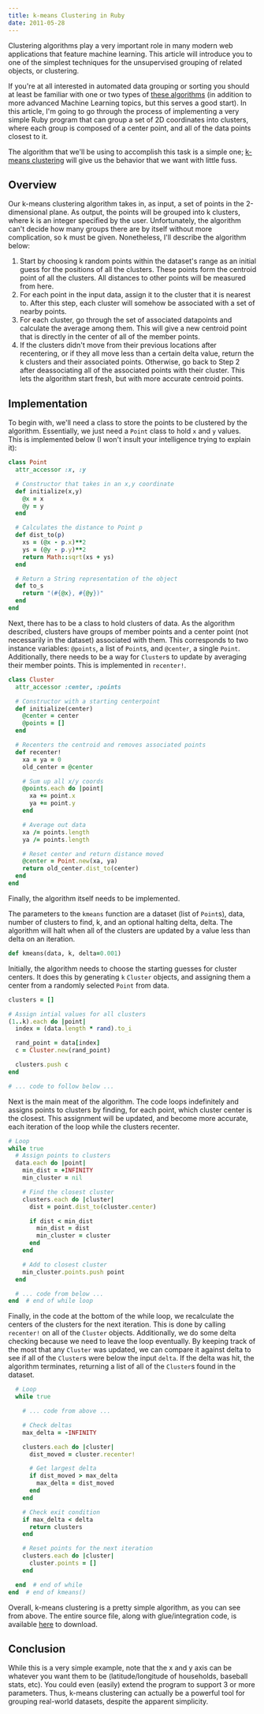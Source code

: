 ```yaml
---
title: k-means Clustering in Ruby
date: 2011-05-28
---
```


Clustering algorithms play a very important role in many modern web applications that feature machine learning. This article will introduce you to one of the simplest techniques for the unsupervised grouping of related objects, or clustering.

If you're at all interested in automated data grouping or sorting you should at least be familiar with one or two types of [these algorithms](http://en.wikipedia.org/wiki/Cluster_analysis) (in addition to more advanced Machine Learning topics, but this serves a good start). In this article, I'm going to go through the process of implementing a very simple Ruby program that can group a set of 2D coordinates into clusters, where each group is composed of a center point, and all of the data points closest to it.

The algorithm that we'll be using to accomplish this task is a simple one; [k-means clustering](http://en.wikipedia.org/wiki/K-means_clustering) will give us the behavior that we want with little fuss.

## Overview

Our k-means clustering algorithm takes in, as input, a set of points in the 2-dimensional plane. As output, the points will be grouped into k clusters, where k is an integer specified by the user. Unfortunately, the algorithm can't decide how many groups there are by itself without more complication, so k must be given. Nonetheless, I'll describe the algorithm below:

1. Start by choosing k random points within the dataset's range as an initial guess for the positions of all the clusters. These points form the centroid point of all the clusters. All distances to other points will be measured from here.
2. For each point in the input data, assign it to the cluster that it is nearest to. After this step, each cluster will somehow be associated with a set of nearby points.
3. For each cluster, go through the set of associated datapoints and calculate the average among them. This will give a new centroid point that is directly in the center of all of the member points.
4. If the clusters didn't move from their previous locations after recentering, or if they all move less than a certain delta value, return the k clusters and their associated points. Otherwise, go back to Step 2 after deassociating all of the associated points with their cluster. This lets the algorithm start fresh, but with more accurate centroid points.

## Implementation

To begin with, we'll need a class to store the points to be clustered by the algorithm. Essentially, we just need a `Point` class to hold `x` and `y` values. This is implemented below (I won't insult your intelligence trying to explain it):

```ruby
class Point
  attr_accessor :x, :y

  # Constructor that takes in an x,y coordinate
  def initialize(x,y)
    @x = x
    @y = y
  end

  # Calculates the distance to Point p
  def dist_to(p)
    xs = (@x - p.x)**2
    ys = (@y - p.y)**2
    return Math::sqrt(xs + ys)
  end

  # Return a String representation of the object
  def to_s
    return "(#{@x}, #{@y})"
  end
end
```

Next, there has to be a class to hold clusters of data. As the algorithm described, clusters have groups of member points and a center point (not necessarily in the dataset) associated with them. This corresponds to two instance variables: `@points`, a list of `Point`s, and `@center`, a single `Point`. Additionally, there needs to be a way for `Cluster`s to update by averaging their member points. This is implemented in `recenter!`.

```ruby
class Cluster
  attr_accessor :center, :points

  # Constructor with a starting centerpoint
  def initialize(center)
    @center = center
    @points = []
  end

  # Recenters the centroid and removes associated points
  def recenter!
    xa = ya = 0
    old_center = @center

    # Sum up all x/y coords
    @points.each do |point|
      xa += point.x
      ya += point.y  
    end

    # Average out data
    xa /= points.length
    ya /= points.length

    # Reset center and return distance moved
    @center = Point.new(xa, ya)
    return old_center.dist_to(center)    
  end
end
```

Finally, the algorithm itself needs to be implemented.

The parameters to the `kmeans` function are a dataset (list of `Point`s), data, number of clusters to find, k, and an optional halting delta, delta. The algorithm will halt when all of the clusters are updated by a value less than delta on an iteration.

```ruby
def kmeans(data, k, delta=0.001)
```

Initially, the algorithm needs to choose the starting guesses for cluster centers. It does this by generating `k` `Cluster` objects, and assigning them a center from a randomly selected `Point` from data.

```ruby
clusters = []

# Assign intial values for all clusters
(1..k).each do |point|
  index = (data.length * rand).to_i

  rand_point = data[index]
  c = Cluster.new(rand_point)

  clusters.push c
end

# ... code to follow below ...
```

Next is the main meat of the algorithm. The code loops indefinitely and assigns points to clusters by finding, for each point, which cluster center is the closest. This assignment will be updated, and become more accurate, each iteration of the loop while the clusters recenter.

```ruby
# Loop
while true
  # Assign points to clusters
  data.each do |point|
    min_dist = +INFINITY
    min_cluster = nil

    # Find the closest cluster
    clusters.each do |cluster|
      dist = point.dist_to(cluster.center)

      if dist < min_dist
        min_dist = dist
        min_cluster = cluster
      end
    end

    # Add to closest cluster
    min_cluster.points.push point
  end

  # ... code from below ...
end  # end of while loop
```

Finally, in the code at the bottom of the while loop, we recalculate the centers of the clusters for the next iteration. This is done by calling `recenter!` on all of the `Cluster` objects. Additionally, we do some delta checking because we need to leave the loop eventually. By keeping track of the most that any `Cluster` was updated, we can compare it against delta to see if all of the `Cluster`s were below the input `delta`. If the delta was hit, the algorithm terminates, returning a list of all of the `Cluster`s found in the dataset.

```ruby
  # Loop
  while true

    # ... code from above ...

    # Check deltas
    max_delta = -INFINITY

    clusters.each do |cluster|
      dist_moved = cluster.recenter!

      # Get largest delta
      if dist_moved > max_delta
        max_delta = dist_moved
      end
    end

    # Check exit condition
    if max_delta < delta
      return clusters
    end

    # Reset points for the next iteration
    clusters.each do |cluster|
      cluster.points = []
    end

  end  # end of while
end  # end of kmeans()
```

Overall, k-means clustering is a pretty simple algorithm, as you can see from above. The entire source file, along with glue/integration code, is available [here](https://gist.github.com/cfdrake/995804#file-kmeans-rb) to download.

## Conclusion

While this is a very simple example, note that the x and y axis can be whatever you want them to be (latitude/longitude of households, baseball stats, etc). You could even (easily) extend the program to support 3 or more parameters. Thus, k-means clustering can actually be a powerful tool for grouping real-world datasets, despite the apparent simplicity.
